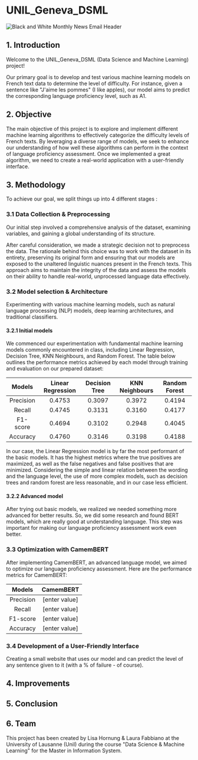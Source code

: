 # UNIL_Geneva_DSML

![Black and White Monthly News Email Header](https://github.com/thebrisly/UNIL_Geneva_DSML/assets/84352348/fe6feaca-7e43-4f0d-9ffa-d2ec38c5416b)


## 1. Introduction
Welcome to the UNIL_Geneva_DSML (Data Science and Machine Learning) project! 

Our primary goal is to develop and test various machine learning models on French text data to determine the level of difficulty. For instance, given a sentence like "J'aime les pommes" (I like apples), our model aims to predict the corresponding language proficiency level, such as A1.

## 2. Objective
The main objective of this project is to explore and implement different machine learning algorithms to effectively categorize the difficulty levels of French texts. By leveraging a diverse range of models, we seek to enhance our understanding of how well these algorithms can perform in the context of language proficiency assessment. Once we implemented a great algorithm, we need to create a real-world application with a user-friendly interface. 

## 3. Methodology
To achieve our goal, we split things up into 4 different stages :

### 3.1 Data Collection & Preprocessing
Our initial step involved a comprehensive analysis of the dataset, examining variables, and gaining a global understanding of its structure. 

After careful consideration, we made a strategic decision not to preprocess the data. The rationale behind this choice was to work with the dataset in its entirety, preserving its original form and ensuring that our models are exposed to the unaltered linguistic nuances present in the French texts. This approach aims to maintain the integrity of the data and assess the models on their ability to handle real-world, unprocessed language data effectively.

### 3.2 Model selection & Architecture
Experimenting with various machine learning models, such as natural language processing (NLP) models, deep learning architectures, and traditional classifiers.

#### 3.2.1 Initial models
We commenced our experimentation with fundamental machine learning models commonly encountered in class, including Linear Regression, Decision Tree, KNN Neighbours, and Random Forest. The table below outlines the performance metrics achieved by each model through training and evaluation on our prepared dataset:

| Models    | Linear Regression | Decision Tree | KNN Neighbours | Random Forest |
|:---------:|:---------:|:---------:|:---------:|:---------:|
| Precision | 0.4753  |  0.3097 | 0.3972 | 0.4194
| Recall    | 0.4745  |  0.3131  | 0.3160 | 0.4177
| F1-score | 0.4694 | 0.3102 | 0.2948 | 0.4045 
| Accuracy | 0.4760 | 0.3146 | 0.3198 | 0.4188

In our case, the Linear Regression model is by far the most performant of the basic models. It has the highest metrics where the true positives are maximized, as well as the false negatives and false positives that are minimized. Considering the simple and linear relation between the wording and the language level,  the use of more complex models, such as decision trees and random forest are less reasonable, and in our case less efficient. 

#### 3.2.2 Advanced model
After trying out basic models, we realized we needed something more advanced for better results. So, we did some research and found BERT models, which are really good at understanding language. This step was important for making our language proficiency assessment work even better.

### 3.3 Optimization with CamemBERT
After implementing CamemBERT, an advanced language model, we aimed to optimize our language proficiency assessment. Here are the performance metrics for CamemBERT:

| Models    | CamemBERT
|:---------:|:---------:|
| Precision | [enter value] 
| Recall    | [enter value] 
| F1-score | [enter value]
| Accuracy | [enter value] 


### 3.4 Development of a User-Friendly Interface
Creating a small website that uses our model and can predict the level of any sentence given to it (with a % of failure - of course).

## 4. Improvements

## 5. Conclusion


## 6. Team
This project has been created by Lisa Hornung & Laura Fabbiano at the University of Lausanne (Unil) during the course "Data Science & Machine Learning" for the Master in Information System.
